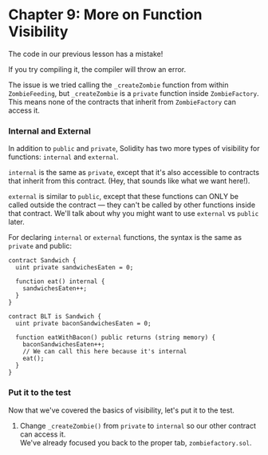 # Chapter 9: More on Function Visibility
The code in our previous lesson has a mistake!

If you try compiling it, the compiler will throw an error.

The issue is we tried calling the `_createZombie` function from within `ZombieFeeding`, but `_createZombie` is a `private` function inside `ZombieFactory`. This means none of the contracts that inherit from `ZombieFactory` can access it.

### Internal and External
In addition to `public` and `private`, Solidity has two more types of visibility for functions: `internal` and `external`.

`internal` is the same as `private`, except that it's also accessible to contracts that inherit from this contract. (Hey, that sounds like what we want here!).

`external` is similar to `public`, except that these functions can ONLY be called outside the contract — they can't be called by other functions inside that contract. We'll talk about why you might want to use `external` vs `public` later.

For declaring `internal` or `external` functions, the syntax is the same as `private` and public:
```
contract Sandwich {
  uint private sandwichesEaten = 0;

  function eat() internal {
    sandwichesEaten++;
  }
}

contract BLT is Sandwich {
  uint private baconSandwichesEaten = 0;

  function eatWithBacon() public returns (string memory) {
    baconSandwichesEaten++;
    // We can call this here because it's internal
    eat();
  }
}
```

### Put it to the test
Now that we've covered the basics of visibility, let's put it to the test.
  1. Change `_createZombie()` from `private` to `internal` so our other contract can access it.  
  We've already focused you back to the proper tab, `zombiefactory.sol`.